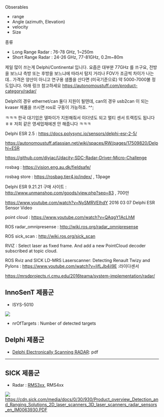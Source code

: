 Obserables 
- range
- Angle (azimuth, Elevation)
- velocity
- Size 


종류 
- Long Range Radar : 76-78 GHz, 1~250m
- Short Range Radar : 24-26 GHz, 77-81GHz, 0.2m~80m

제일 많이 쓰는게 Delphi/Continental 입니다. 요즘은 대부분 77GHz 를 쓰구요, 전방을 보느냐 측방 또는 후방을 보느냐에 따라서 탐지 거리나 FOV가 조금씩 차이가 나는데.. 가격은 양산이 아니고 연구용 샘플을 산다면 (미국기준으로) 약 5000-7000불 정도입니다. 아래 링크 참고하세요
https://autonomoustuff.com/product-category/radar/


Delphi의 경우 ethernet/can 둘다 지원이 될텐데, can의 경우 usb2can 이 되는 kvaser 제품을 쓰시면 ros로 구동이 가능하죠. ^^;

ㅋㅋㅋ 한국 대기업은 델파이가 지원해줘서 이더넷도 되고 멀티 센서 트랙킹도 됩니다 ㅎㅎ 저희 같은 영세업채에겐 안 해줍니다 ㅋㅋㅋ


Delphi ESR 2.5 : https://docs.polysync.io/sensors/delphi-esr-2-5/


https://autonomoustuff.atlassian.net/wiki/spaces/RW/pages/17509820/Delphi+ESR


https://github.com/diyjac/Udacity-SDC-Radar-Driver-Micro-Challenge


rosbag : https://vision.eng.au.dk/fieldsafe/


rosbag store : https://rosbag.tier4.jp/index/  , 13page



Delphi ESR 9.21.21  구매 사이트 : http://www.unmanshop.com/goods/view.php?seq=83 , 700만


https://www.youtube.com/watch?v=NySMRVElhdY  2016 03 07 Delphi ESR Sensor Video


point cloud : https://www.youtube.com/watch?v=QAqgY1AcLhM


ROS radar_omnipresense : http://wiki.ros.org/radar_omnipresense

ROS sick_scan : http://wiki.ros.org/sick_scan


RVIZ : Select laser as fixed frame. And add a new PointCloud decoder subscribed at topic cloud.


ROS Rviz and SICK LD-MRS Laserscanner: Detecting Renault Twizy and Pylons : https://www.youtube.com/watch?v=IjfLJb4il9E :라이다센서 

https://mrsdprojects.ri.cmu.edu/2016teama/system-implementation/radar/


## InnoSenT 제품군

- ISYS-5010 

![](https://i.imgur.com/129elrY.png)

- nrOfTargets : Number of detected targets

## Delphi 제품군 

- [Delphi Electronically Scanning RADAR](https://www.autonomoustuff.com/wp-content/uploads/2016/08/delphi-esr.pdf): pdf


---
## SICK 제품군 

- Radar : [RMS3xx](https://cdn.sick.com/media/docs/2/72/472/Telegram_listing_Radar_sensor_RMS320_en_IM0080472.PDF), RMS4xx

![](https://i.imgur.com/5Etrw1e.png)
https://cdn.sick.com/media/docs/0/30/930/Product_overview_Detection_and_Ranging_Solutions_2D_laser_scanners_3D_laser_scanners_radar_sensors_en_IM0063930.PDF